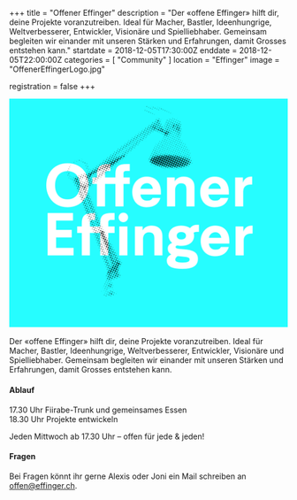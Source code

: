 +++
title = "Offener Effinger"
description = "Der «offene Effinger» hilft dir, deine Projekte voranzutreiben. Ideal für Macher, Bastler, Ideenhungrige, Weltverbesserer, Entwickler, Visionäre und Spielliebhaber. Gemeinsam begleiten wir einander mit unseren Stärken und Erfahrungen, damit Grosses entstehen kann."
startdate = 2018-12-05T17:30:00Z
enddate = 2018-12-05T22:00:00Z
categories = [ "Community" ]
location = "Effinger"
image = "OffenerEffingerLogo.jpg"

registration = false
+++


![Offener Effinger](OffenerEffingerLogo.jpg)

<div class="lead">
Der «offene Effinger» hilft dir, deine Projekte voranzutreiben. Ideal für Macher, Bastler, Ideenhungrige, Weltverbesserer, Entwickler, Visionäre und Spielliebhaber. Gemeinsam begleiten wir einander mit unseren Stärken und Erfahrungen, damit Grosses entstehen kann.
</div>


#### Ablauf

17.30 Uhr Fiirabe-Trunk und gemeinsames Essen    
18.30 Uhr Projekte entwickeln

Jeden Mittwoch ab 17.30 Uhr – offen für jede & jeden!


#### Fragen

Bei Fragen könnt ihr gerne Alexis oder Joni ein Mail schreiben an [offen@effinger.ch](mailto:offen@effinger.ch).
